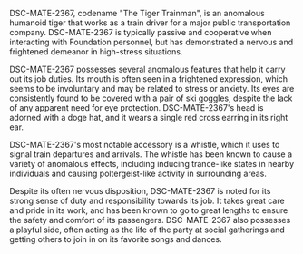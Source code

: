 DSC-MATE-2367, codename "The Tiger Trainman", is an anomalous humanoid tiger that works as a train driver for a major public transportation company. DSC-MATE-2367 is typically passive and cooperative when interacting with Foundation personnel, but has demonstrated a nervous and frightened demeanor in high-stress situations.

DSC-MATE-2367 possesses several anomalous features that help it carry out its job duties. Its mouth is often seen in a frightened expression, which seems to be involuntary and may be related to stress or anxiety. Its eyes are consistently found to be covered with a pair of ski goggles, despite the lack of any apparent need for eye protection. DSC-MATE-2367's head is adorned with a doge hat, and it wears a single red cross earring in its right ear.

DSC-MATE-2367's most notable accessory is a whistle, which it uses to signal train departures and arrivals. The whistle has been known to cause a variety of anomalous effects, including inducing trance-like states in nearby individuals and causing poltergeist-like activity in surrounding areas.

Despite its often nervous disposition, DSC-MATE-2367 is noted for its strong sense of duty and responsibility towards its job. It takes great care and pride in its work, and has been known to go to great lengths to ensure the safety and comfort of its passengers. DSC-MATE-2367 also possesses a playful side, often acting as the life of the party at social gatherings and getting others to join in on its favorite songs and dances.